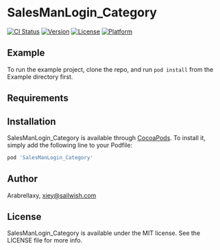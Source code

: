 # SalesManLogin_Category

[![CI Status](https://img.shields.io/travis/Arabrellaxy/SalesManLogin_Category.svg?style=flat)](https://travis-ci.org/Arabrellaxy/SalesManLogin_Category)
[![Version](https://img.shields.io/cocoapods/v/SalesManLogin_Category.svg?style=flat)](https://cocoapods.org/pods/SalesManLogin_Category)
[![License](https://img.shields.io/cocoapods/l/SalesManLogin_Category.svg?style=flat)](https://cocoapods.org/pods/SalesManLogin_Category)
[![Platform](https://img.shields.io/cocoapods/p/SalesManLogin_Category.svg?style=flat)](https://cocoapods.org/pods/SalesManLogin_Category)

## Example

To run the example project, clone the repo, and run `pod install` from the Example directory first.

## Requirements

## Installation

SalesManLogin_Category is available through [CocoaPods](https://cocoapods.org). To install
it, simply add the following line to your Podfile:

```ruby
pod 'SalesManLogin_Category'
```

## Author

Arabrellaxy, xiey@sailwish.com

## License

SalesManLogin_Category is available under the MIT license. See the LICENSE file for more info.
